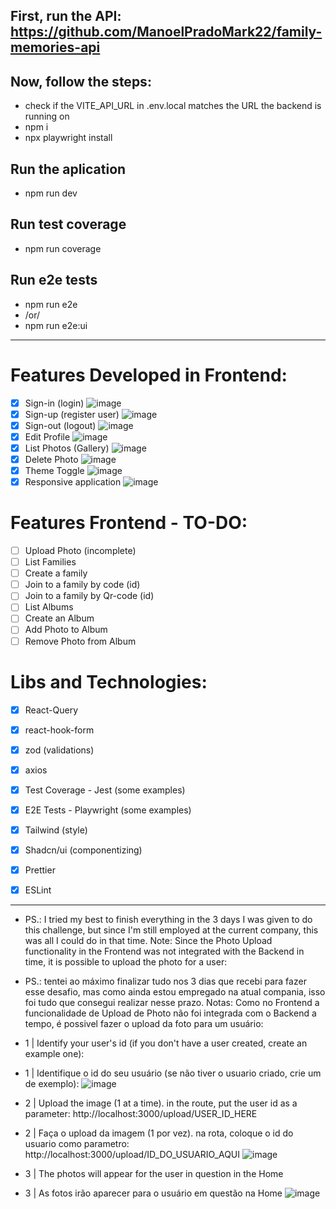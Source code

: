 ## First, run the API: https://github.com/ManoelPradoMark22/family-memories-api

## Now, follow the steps:

- check if the VITE_API_URL in .env.local matches the URL the backend is running on
- npm i
- npx playwright install

## Run the aplication
- npm run dev

## Run test coverage
- npm run coverage

## Run e2e tests
- npm run e2e
- /or/
- npm run e2e:ui

---

# Features Developed in Frontend:

- [x] Sign-in (login)
  ![image](https://github.com/user-attachments/assets/bc78dcaa-73a5-4f7c-a599-699b9527299c)
- [x] Sign-up (register user)
  ![image](https://github.com/user-attachments/assets/ee1a4233-c29c-4c65-9203-db8d1afa362e)
- [x] Sign-out (logout)
  ![image](https://github.com/user-attachments/assets/26063e9a-bf77-4597-aca3-341ea68439d1)
- [x] Edit Profile
  ![image](https://github.com/user-attachments/assets/4379b0be-3930-4e49-91b2-f2e125932323)
- [x] List Photos (Gallery)
  ![image](https://github.com/user-attachments/assets/4b8b4682-04c9-4de2-8fcb-d8163b1f3c90)
- [x] Delete Photo
  ![image](https://github.com/user-attachments/assets/3f3ff74c-aeca-4a96-9f84-8c39637184b6)
- [x] Theme Toggle
  ![image](https://github.com/user-attachments/assets/beb51fa9-79eb-493d-8c4e-09c5e1eafaae)
- [x] Responsive application
  ![image](https://github.com/user-attachments/assets/4ed53976-662f-4c0c-a368-82d10d4ce269)

# Features Frontend - TO-DO:

- [ ] Upload Photo (incomplete)
- [ ] List Families
- [ ] Create a family
- [ ] Join to a family by code (id)
- [ ] Join to a family by Qr-code (id)
- [ ] List Albums
- [ ] Create an Album
- [ ] Add Photo to Album
- [ ] Remove Photo from Album

# Libs and Technologies:

- [x] React-Query
- [x] react-hook-form
- [x] zod (validations)
- [x] axios
- [x] Test Coverage - Jest (some examples)
- [x] E2E Tests - Playwright (some examples)

- [x] Tailwind (style)
- [x] Shadcn/ui (componentizing)

- [x] Prettier
- [x] ESLint

---

- PS.: I tried my best to finish everything in the 3 days I was given to do this challenge, but since I'm still employed at the current company, this was all I could do in that time.
Note: Since the Photo Upload functionality in the Frontend was not integrated with the Backend in time, it is possible to upload the photo for a user:
- PS.: tentei ao máximo finalizar tudo nos 3 dias que recebi para fazer esse desafio, mas como ainda estou empregado na atual compania, isso foi tudo que consegui realizar nesse prazo.
Notas: Como no Frontend a funcionalidade de Upload de Photo não foi integrada com o Backend a tempo, é possivel fazer o upload da foto para um usuário:

- 1 | Identify your user's id (if you don't have a user created, create an example one):
- 1 | Identifique o id do seu usuário (se não tiver o usuario criado, crie um de exemplo):
![image](https://github.com/user-attachments/assets/64a9f7e3-6899-45c8-a97a-b4607238359c)
- 2 | Upload the image (1 at a time). in the route, put the user id as a parameter: http://localhost:3000/upload/USER_ID_HERE
- 2 | Faça o upload da imagem (1 por vez). na rota, coloque o id do usuario como parametro: http://localhost:3000/upload/ID_DO_USUARIO_AQUI
![image](https://github.com/user-attachments/assets/ac0902af-0307-45ee-bb42-6ab615dc441d)
- 3 | The photos will appear for the user in question in the Home
- 3 | As fotos irão aparecer para o usuário em questão na Home
![image](https://github.com/user-attachments/assets/0b255fa8-57a1-406e-b09f-c3346b3ea424)
